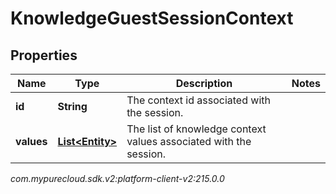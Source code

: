 # KnowledgeGuestSessionContext


## Properties

| Name | Type | Description | Notes |
| ------------ | ------------- | ------------- | ------------- |
| **id** | **String** | The context id associated with the session. |  |
| **values** | [**List&lt;Entity&gt;**](Entity) | The list of knowledge context values associated with the session. |  |




_com.mypurecloud.sdk.v2:platform-client-v2:215.0.0_
